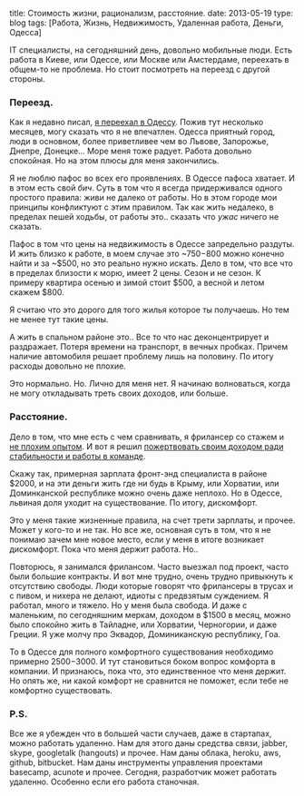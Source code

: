 title: Стоимость жизни, рационализм, расстояние.
date: 2013-05-19
type: blog
tags: [Работа, Жизнь, Недвижимость, Удаленная работа, Деньги, Одесса]

IT специалисты, на сегодняшний день, довольно мобильные люди. Есть работа в Киеве, или Одессе, или Москве или Амстердаме, переехать в общем-то не проблема. Но стоит посмотреть на переезд с другой стороны.

### Переезд. 

Как я недавно писал, [я переехал в Одессу](/blog/odessa/). Пожив тут несколько месяцев, могу сказать что я не впечатлен. Одесса приятный город, люди в основном, более приветливее чем во Львове, Запорожье, Днепре, Донецке… Море меня тоже радует. Работа довольно спокойная. Но на этом плюсы для меня закончились.

Я не люблю пафос во всех его проявлениях. В Одессе пафоса хватает. И в этом есть свой *бич*. Суть в том что я всегда придерживался одного простого правила: живи не далеко от работы. Но в этом городе мои принципы конфликтуют с этим правилом. Так как жить недалеко, в пределах пешей ходьбы, от работы это.. сказать что *ужас* ничего не сказать. 

Пафос в том что цены на недвижимость в Одессе запредельно раздуты. И жить близко к работе, в моем случае это ~$750-$800 можно конечно найти и за ~$500, но это реально нужно искать. Дело в том, что все что в пределах близости к морю, имеет 2 цены. Сезон и не сезон. К примеру квартира осенью и зимой стоит $500, а весной и летом скажем $800. 

Я считаю что это дорого для того жилья которое ты получаешь. Но тем не менее тут такие цены. 

А жить в спальном районе это.. Все то что нас деконцентрирует и раздражает. Потеря времени на транспорт, в вечных пробках. Причем наличие автомобиля решает проблему лишь на половину. По итогу расходы довольно не плохие.

Это нормально. Но. Лично для меня нет. Я начинаю волноваться, когда не могу откладывать треть своих доходов, или больше.

### Расстояние.

Дело в том, что мне есть с чем сравнивать, я фрилансер со стажем и [не плохим опытом](/blog/clients-other-countries/). И вот я решил [пожертвовать своим доходом ради стабильности и работы в команде](/blog/why-i-gave-up-freelancing/).

Скажу так, примерная зарплата фронт-энд специалиста в районе $2000, и на эти деньги жить где ни будь в Крыму, или Хорватии, или Доминканской республике можно очень даже неплохо. Но в Одессе, львиная доля уходит на существование. По итогу, дискомфорт.

Это у меня такие жизненные правила, на счет трети зарплаты, и прочее. Может у кого-то и не так. Но все же, основная суть в том, что я не понимаю зачем мне новое место, если у меня в итоге возникает дискомфорт. Пока что меня держит работа. Но..

Повторюсь, я занимался фрилансом. Часто выезжал под проект, часто были большие контракты. И вот мне трудно, очень трудно привыкнуть к отсутствию свободы. Люди которые говорят что фрилансеры в трусах и с пивом, и нихера не делают, идиоты с предвзятым суждением. Я работал, много и тяжело. Но у меня была свобода. И даже с маленьким, по сегодняшним меркам, доходом в $1500 в месяц, можно было спокойно жить в Тайладне, или Хорватии, Черногории, и даже Греции. Я уже молчу про Эквадор, Доминиканскую республику, Гоа. 

То в Одессе для полного комфортного существования необходимо примерно $2500-$3000. И тут становиться боком вопрос комфорта в компании. И признаюсь, пока что, это единственное что меня держит. Но опять же, ни какой комфорт не сравнится не поможет, если тебе не комфортно существовать.

### P.S.

Все же я убежден что в большей части случаев, даже в стартапах, можно работать удаленно. Нам для этого даны средства связи, jabber, skype, googletalk (hangouts) и прочее. Нам даны облака, heroku, aws, github, bitbucket. Нам даны инструменты управления проектами basecamp, acunote и прочее. Сегодня, разработчик может работать удаленно. Особенно если его работа станочная.